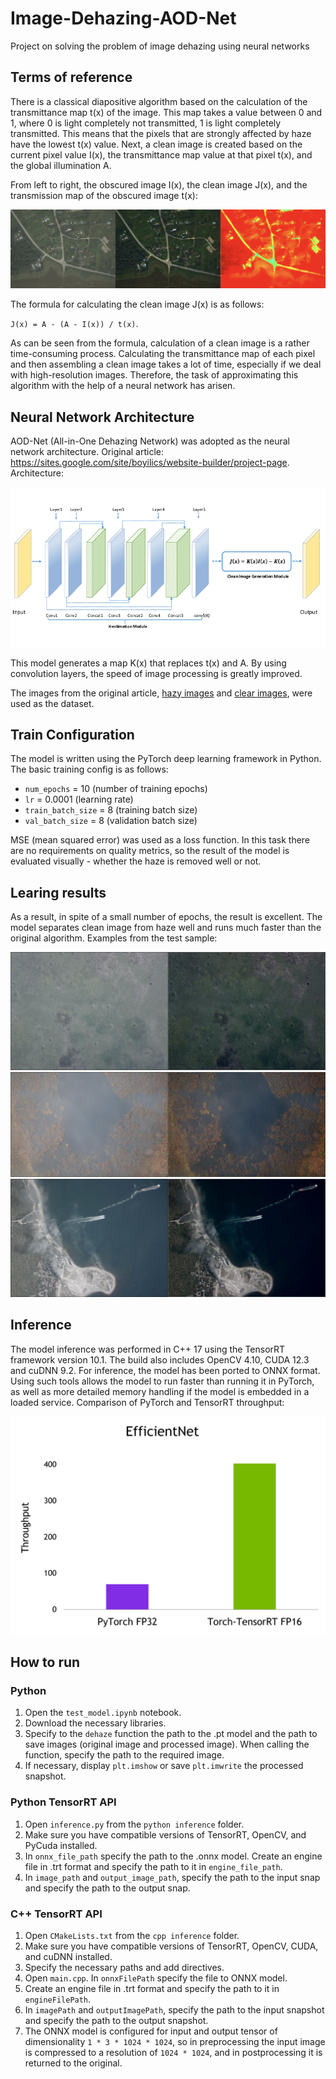# Image-Dehazing-AOD-Net
Project on solving the problem of image dehazing using neural networks

## Terms of reference
There is a classical diapositive algorithm based on the calculation of the transmittance map t(x) of the image. This map takes a value between 0 and 1, where 0 is light completely not transmitted, 1 is light completely transmitted. This means that the pixels that are strongly affected by haze have the lowest t(x) value. Next, a clean image is created based on the current pixel value I(x), the transmittance map value at that pixel t(x), and the global illumination A.

From left to right, the obscured image I(x), the clean image J(x), and the transmission map of the obscured image t(x):

![example_4_orig_algorithm.png](https://github.com/Shkraboom/Image-Dehazing/blob/main/data/examples/example_4_orig_algorithm.png)

The formula for calculating the clean image J(x) is as follows: 

`J(x) = A - (A - I(x)) / t(x)`.

As can be seen from the formula, calculation of a clean image is a rather time-consuming process. Calculating the transmittance map of each pixel and then assembling a clean image takes a lot of time, especially if we deal with high-resolution images. Therefore, the task of approximating this algorithm with the help of a neural network has arisen.

## Neural Network Architecture
AOD-Net (All-in-One Dehazing Network) was adopted as the neural network architecture. Original article: https://sites.google.com/site/boyilics/website-builder/project-page. Architecture: 

![AOD_architecture.png](https://github.com/Shkraboom/Image-Dehazing/blob/main/data/examples/AOD_architecture.png)

This model generates a map K(x) that replaces t(x) and A. By using convolution layers, the speed of image processing is greatly improved.

The images from the original article, [hazy images](https://drive.google.com/file/d/17ZWJOpH1AsYQhoqpWR6PK61HrUhArdAK/view) and [clear images](https://drive.google.com/file/d/1Sz5ZFFZXo3sY85R3v7yJa6W6riDGur46/view), were used as the dataset.

## Train Configuration
The model is written using the PyTorch deep learning framework in Python. The basic training config is as follows:

- `num_epochs` = 10 (number of training epochs)
- `lr` = 0.0001 (learning rate)
- `train_batch_size` = 8 (training batch size)
- `val_batch_size` = 8 (validation batch size)

MSE (mean squared error) was used as a loss function. In this task there are no requirements on quality metrics, so the result of the model is evaluated visually - whether the haze is removed well or not.

## Learing results
As a result, in spite of a small number of epochs, the result is excellent. The model separates clean image from haze well and runs much faster than the original algorithm. Examples from the test sample:

![example_1.jpg](https://github.com/Shkraboom/Image-Dehazing/blob/main/data/examples/example_1.jpg)
![example_2.jpg](https://github.com/Shkraboom/Image-Dehazing/blob/main/data/examples/example_2.jpg)
![example_3.jpg](https://github.com/Shkraboom/Image-Dehazing/blob/main/data/examples/example_3.jpg)

## Inference
The model inference was performed in C++ 17 using the TensorRT framework version 10.1. The build also includes OpenCV 4.10, CUDA 12.3 and cuDNN 9.2. For inference, the model has been ported to ONNX format. Using such tools allows the model to run faster than running it in PyTorch, as well as more detailed memory handling if the model is embedded in a loaded service. Comparison of PyTorch and TensorRT throughput:

![tensorrt_vs_pytorch.png](https://github.com/Shkraboom/Image-Dehazing/blob/main/data/examples/tensorrt_vs_pytorch.png)

## How to run

### Python

1. Open the `test_model.ipynb` notebook. 
2. Download the necessary libraries. 
3. Specify to the `dehaze` function the path to the .pt model and the path to save images (original image and processed image). When calling the function, specify the path to the required image. 
4. If necessary, display `plt.imshow` or save `plt.imwrite` the processed snapshot.

### Python TensorRT API

1. Open `inference.py` from the `python inference` folder. 
2. Make sure you have compatible versions of TensorRT, OpenCV, and PyCuda installed. 
3. In `onnx_file_path` specify the path to the .onnx model. Create an engine file in .trt format and specify the path to it in `engine_file_path`. 
4. In `image_path` and `output_image_path`, specify the path to the input snap and specify the path to the output snap.

### C++ TensorRT API

1. Open `CMakeLists.txt` from the `cpp inference` folder. 
2. Make sure you have compatible versions of TensorRT, OpenCV, CUDA, and cuDNN installed. 
3. Specify the necessary paths and add directives. 
4. Open `main.cpp`. In `onnxFilePath` specify the file to ONNX model. 
5. Create an engine file in .trt format and specify the path to it in `engineFilePath`. 
6. In `imagePath` and `outputImagePath`, specify the path to the input snapshot and specify the path to the output snapshot. 
7. The ONNX model is configured for input and output tensor of dimensionality `1 * 3 * 1024 * 1024`, so in preprocessing the input image is compressed to a resolution of `1024 * 1024`, and in postprocessing it is returned to the original.





